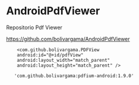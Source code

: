 # AndroidPdfViewer
Repositorio Pdf Viewer

<https://github.com/bolivargama/AndroidPdfViewer>


        <com.github.bolivargama.PDFView
        android:id="@+id/pdfView"
        android:layout_width="match_parent"
        android:layout_height="match_parent" />

       'com.github.bolivargama:pdfium-android:1.9.0'
